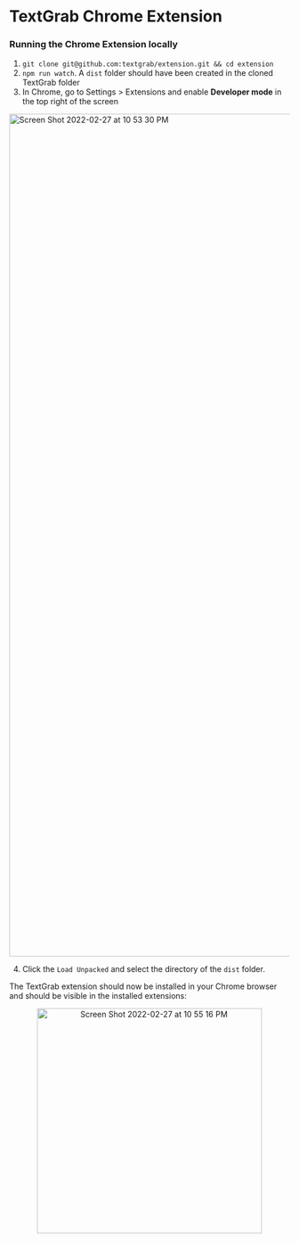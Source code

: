 # TextGrab Chrome Extension

### Running the Chrome Extension locally

1. `git clone git@github.com:textgrab/extension.git && cd extension`
2. `npm run watch`. A `dist` folder should have been created in the cloned TextGrab folder
3. In Chrome, go to Settings > Extensions and enable **Developer mode** in the top right of the screen

<img width="1512" alt="Screen Shot 2022-02-27 at 10 53 30 PM" src="https://user-images.githubusercontent.com/37857112/155921265-460eb51d-79ca-4832-b5dc-7362a88c20a8.png">

4. Click the `Load Unpacked` and select the directory of the `dist` folder.

The TextGrab extension should now be installed in your Chrome browser and should be visible in the installed extensions:

<p align="center">
<img width="404" alt="Screen Shot 2022-02-27 at 10 55 16 PM" src="https://user-images.githubusercontent.com/37857112/155921444-a0041614-e1e1-4aca-a8b3-361eb0c9c6de.png">

</p>

